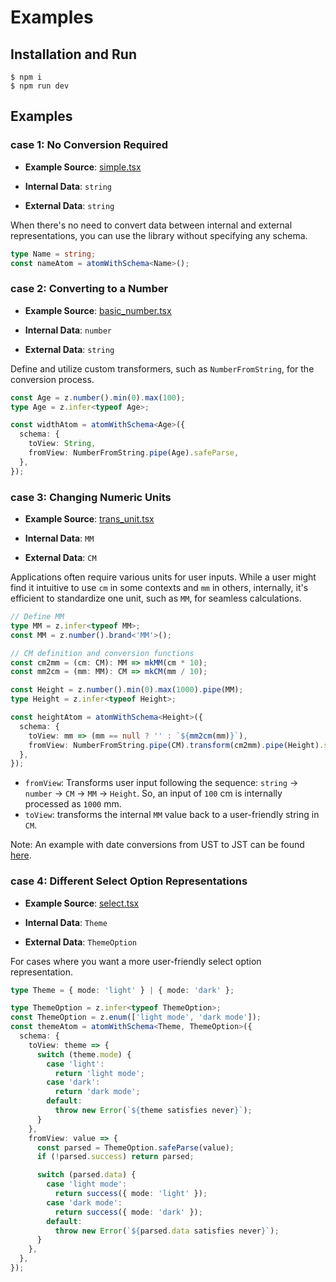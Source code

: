 # Examples

## Installation and Run

```
$ npm i
$ npm run dev
```

## Examples

### case 1: No Conversion Required

- **Example Source**: [simple.tsx](https://github.com/mrsekut/jotai-decode-form/blob/main/examples/src/fields/simple.tsx)

- **Internal Data**: `string`

- **External Data**: `string`

When there's no need to convert data between internal and external representations, you can use the library without specifying any schema.

```typescript
type Name = string;
const nameAtom = atomWithSchema<Name>();
```

### case 2: Converting to a Number

- **Example Source**: [basic_number.tsx](https://github.com/mrsekut/jotai-decode-form/blob/main/examples/src/fields/basic_number.tsx)

- **Internal Data**: `number`

- **External Data**: `string`

Define and utilize custom transformers, such as `NumberFromString`, for the conversion process.

```typescript
const Age = z.number().min(0).max(100);
type Age = z.infer<typeof Age>;

const widthAtom = atomWithSchema<Age>({
  schema: {
    toView: String,
    fromView: NumberFromString.pipe(Age).safeParse,
  },
});
```

### case 3: Changing Numeric Units

- **Example Source**: [trans_unit.tsx](https://github.com/mrsekut/jotai-decode-form/blob/main/examples/src/fields/trans_unit.tsx)

- **Internal Data**: `MM`

- **External Data**: `CM`

Applications often require various units for user inputs. While a user might find it intuitive to use `cm` in some contexts and `mm` in others, internally, it's efficient to standardize one unit, such as `MM`, for seamless calculations.

```typescript
// Define MM
type MM = z.infer<typeof MM>;
const MM = z.number().brand<'MM'>();

// CM definition and conversion functions
const cm2mm = (cm: CM): MM => mkMM(cm * 10);
const mm2cm = (mm: MM): CM => mkCM(mm / 10);

const Height = z.number().min(0).max(1000).pipe(MM);
type Height = z.infer<typeof Height>;

const heightAtom = atomWithSchema<Height>({
  schema: {
    toView: mm => (mm == null ? '' : `${mm2cm(mm)}`),
    fromView: NumberFromString.pipe(CM).transform(cm2mm).pipe(Height).safeParse,
  },
});
```

- `fromView`: Transforms user input following the sequence: `string` → `number` → `CM` → `MM` → `Height`. So, an input of `100` cm is internally processed as `1000` mm.
- `toView`: transforms the internal `MM` value back to a user-friendly string in `CM`.

Note: An example with date conversions from UST to JST can be found [here](https://github.com/mrsekut/jotai-decode-form/blob/main/examples/src/fields/date.tsx).

### case 4: Different Select Option Representations

- **Example Source**: [select.tsx](https://github.com/mrsekut/jotai-decode-form/blob/main/examples/src/fields/select.tsx)

- **Internal Data**: `Theme`

- **External Data**: `ThemeOption`

For cases where you want a more user-friendly select option representation.

```typescript
type Theme = { mode: 'light' } | { mode: 'dark' };

type ThemeOption = z.infer<typeof ThemeOption>;
const ThemeOption = z.enum(['light mode', 'dark mode']);
const themeAtom = atomWithSchema<Theme, ThemeOption>({
  schema: {
    toView: theme => {
      switch (theme.mode) {
        case 'light':
          return 'light mode';
        case 'dark':
          return 'dark mode';
        default:
          throw new Error(`${theme satisfies never}`);
      }
    },
    fromView: value => {
      const parsed = ThemeOption.safeParse(value);
      if (!parsed.success) return parsed;

      switch (parsed.data) {
        case 'light mode':
          return success({ mode: 'light' });
        case 'dark mode':
          return success({ mode: 'dark' });
        default:
          throw new Error(`${parsed.data satisfies never}`);
      }
    },
  },
});
```
